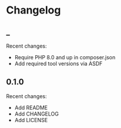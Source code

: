 # Changelog

## _

Recent changes:

- Require PHP 8.0 and up in composer.json
- Add required tool versions via ASDF

## 0.1.0

Recent changes:

- Add README
- Add CHANGELOG
- Add LICENSE
